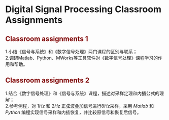 # Digital Signal Processing Classroom Assignments
## <font color=maroon> Classroom assignments 1</font>  
1.小结《信号与系统》和《数字信号处理》两门课程的区别与联系； \
2.调研Matlab、Python、MWorks等工具软件对《数字信号处理》课程学习的作用和帮助。

## <font color=maroon> Classroom assignments 2</font>  
1.结合《数字信号处理》和《信号与系统》课程，描述对采样定理和内插公式的理解； \
2.参考例程，对 $1Hz$ 和 $2Hz$ 正弦波叠加信号进行$8Hz$采样，采用 $Matlab$ 和 $Python$ 编程实现信号采样和内插恢复，并比较原信号和恢复后信号。
